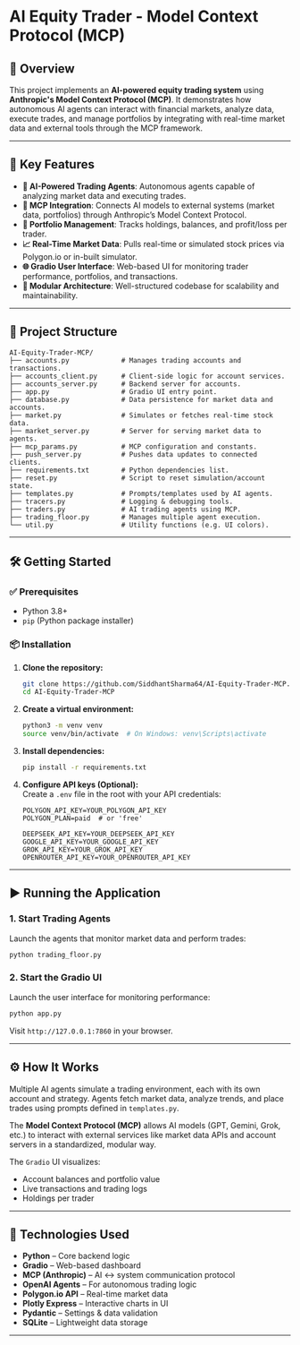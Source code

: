 # AI Equity Trader - Model Context Protocol (MCP)

## 🧠 Overview

This project implements an **AI-powered equity trading system** using **Anthropic's Model Context Protocol (MCP)**. It demonstrates how autonomous AI agents can interact with financial markets, analyze data, execute trades, and manage portfolios by integrating with real-time market data and external tools through the MCP framework.

---

## 🚀 Key Features

- **🤖 AI-Powered Trading Agents**: Autonomous agents capable of analyzing market data and executing trades.
- **🔌 MCP Integration**: Connects AI models to external systems (market data, portfolios) through Anthropic’s Model Context Protocol.
- **💼 Portfolio Management**: Tracks holdings, balances, and profit/loss per trader.
- **📈 Real-Time Market Data**: Pulls real-time or simulated stock prices via Polygon.io or in-built simulator.
- **🌐 Gradio User Interface**: Web-based UI for monitoring trader performance, portfolios, and transactions.
- **🧱 Modular Architecture**: Well-structured codebase for scalability and maintainability.

---

## 📁 Project Structure

```
AI-Equity-Trader-MCP/
├── accounts.py             # Manages trading accounts and transactions.
├── accounts_client.py      # Client-side logic for account services.
├── accounts_server.py      # Backend server for accounts.
├── app.py                  # Gradio UI entry point.
├── database.py             # Data persistence for market data and accounts.
├── market.py               # Simulates or fetches real-time stock data.
├── market_server.py        # Server for serving market data to agents.
├── mcp_params.py           # MCP configuration and constants.
├── push_server.py          # Pushes data updates to connected clients.
├── requirements.txt        # Python dependencies list.
├── reset.py                # Script to reset simulation/account state.
├── templates.py            # Prompts/templates used by AI agents.
├── tracers.py              # Logging & debugging tools.
├── traders.py              # AI trading agents using MCP.
├── trading_floor.py        # Manages multiple agent execution.
└── util.py                 # Utility functions (e.g. UI colors).
```

---

## 🛠 Getting Started

### ✅ Prerequisites

- Python 3.8+
- `pip` (Python package installer)

### 📦 Installation

1. **Clone the repository:**
    ```bash
    git clone https://github.com/SiddhantSharma64/AI-Equity-Trader-MCP.git
    cd AI-Equity-Trader-MCP
    ```

2. **Create a virtual environment:**
    ```bash
    python3 -m venv venv
    source venv/bin/activate  # On Windows: venv\Scripts\activate
    ```

3. **Install dependencies:**
    ```bash
    pip install -r requirements.txt
    ```

4. **Configure API keys (Optional):**  
   Create a `.env` file in the root with your API credentials:
    ```env
    POLYGON_API_KEY=YOUR_POLYGON_API_KEY
    POLYGON_PLAN=paid  # or 'free'

    DEEPSEEK_API_KEY=YOUR_DEEPSEEK_API_KEY
    GOOGLE_API_KEY=YOUR_GOOGLE_API_KEY
    GROK_API_KEY=YOUR_GROK_API_KEY
    OPENROUTER_API_KEY=YOUR_OPENROUTER_API_KEY
    ```

---

## ▶️ Running the Application

### 1. **Start Trading Agents**
Launch the agents that monitor market data and perform trades:

```bash
python trading_floor.py
```

### 2. **Start the Gradio UI**
Launch the user interface for monitoring performance:

```bash
python app.py
```

Visit `http://127.0.0.1:7860` in your browser.

---

## ⚙️ How It Works

Multiple AI agents simulate a trading environment, each with its own account and strategy. Agents fetch market data, analyze trends, and place trades using prompts defined in `templates.py`.

The **Model Context Protocol (MCP)** allows AI models (GPT, Gemini, Grok, etc.) to interact with external services like market data APIs and account servers in a standardized, modular way.

The `Gradio` UI visualizes:

- Account balances and portfolio value
- Live transactions and trading logs
- Holdings per trader

---

## 🧰 Technologies Used

- **Python** – Core backend logic
- **Gradio** – Web-based dashboard
- **MCP (Anthropic)** – AI ↔ system communication protocol
- **OpenAI Agents** – For autonomous trading logic
- **Polygon.io API** – Real-time market data
- **Plotly Express** – Interactive charts in UI
- **Pydantic** – Settings & data validation
- **SQLite** – Lightweight data storage

---

